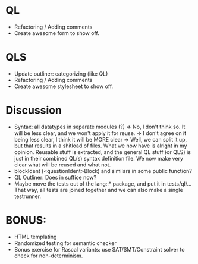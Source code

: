 # QL
* Refactoring / Adding comments
* Create awesome form to show off.

# QLS
* Update outliner: categorizing (like QL)
* Refactoring / Adding comments
* Create awesome stylesheet to show off.

# Discussion
* Syntax: all datatypes in separate modules (?)
  => No, I don't think so. It will be less clear, and we won't apply it for reuse.
    => I don't agree on it being less clear, I think it will be MORE clear
      => Well, we can split it up, but that results in a shitload of files.
         What we now have is alright in my opinion. Reusable stuff is extracted, 
         and the general QL stuff (or QLS) is just in their combined QL(s) syntax
         definition file. We now make very clear what will be reused and what not. 
* blockIdent (\<questionIdent\>Block) and similars in some public function?
* QL Outliner: Does in suffice now? 
* Maybe move the tests out of the lang::* package, and put it in tests/ql/... That way,
all tests are joined together and we can also make a single testrunner.

# BONUS:
* HTML templating
* Randomized testing for semantic checker
* Bonus exercise for Rascal variants: use SAT/SMT/Constraint solver to check for non-determinism.
